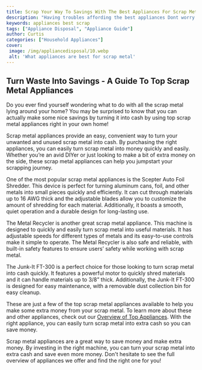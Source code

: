 ```yaml
---
title: Scrap Your Way To Savings With The Best Appliances For Scrap Metal
description: "Having troubles affording the best appliances Dont worry  with this blog post youll learn how to save money while still getting the most out of your scrap metal Check out the best appliances for scrap metal here now and start saving big"
keywords: appliances best scrap
tags: ["Appliance Disposal", "Appliance Guide"]
author: Curtis
categories: ["Household Appliances"]
cover: 
 image: /img/appliancedisposal/10.webp
 alt: 'What appliances are best for scrap metal'
---
```

## Turn Waste Into Savings - A Guide To Top Scrap Metal Appliances
Do you ever find yourself wondering what to do with all the scrap metal lying around your home? You may be surprised to know that you can actually make some nice savings by turning it into cash by using top scrap metal appliances right in your own home! 

Scrap metal appliances provide an easy, convenient way to turn your unwanted and unused scrap metal into cash. By purchasing the right appliances, you can easily turn scrap metal into money quickly and easily. Whether you’re an avid DIYer or just looking to make a bit of extra money on the side, these scrap metal appliances can help you jumpstart your scrapping journey. 

One of the most popular scrap metal appliances is the Scepter Auto Foil Shredder. This device is perfect for turning aluminum cans, foil, and other metals into small pieces quickly and efficiently. It can cut through materials up to 16 AWG thick and the adjustable blades allow you to customize the amount of shredding for each material. Additionally, it boasts a smooth, quiet operation and a durable design for long-lasting use. 

The Metal Recycler is another great scrap metal appliance. This machine is designed to quickly and easily turn scrap metal into useful materials. It has adjustable speeds for different types of metals and its easy-to-use controls make it simple to operate. The Metal Recycler is also safe and reliable, with built-in safety features to ensure users’ safety while working with scrap metal. 

The Junk-It FT-300 is a perfect choice for those looking to turn scrap metal into cash quickly. It features a powerful motor to quickly shred materials and it can handle materials up to 3/8” thick. Additionally, the Junk-It FT-300 is designed for easy maintenance, with a removable dust collection bin for easy cleanup. 

These are just a few of the top scrap metal appliances available to help you make some extra money from your scrap metal. To learn more about these and other appliances, check out our [Overview of Top Appliances](./pages/appliance-overview). With the right appliance, you can easily turn scrap metal into extra cash so you can save money. 

Scrap metal appliances are a great way to save money and make extra money. By investing in the right machine, you can turn your scrap metal into extra cash and save even more money. Don't hesitate to see the full overview of appliances we offer and find the right one for you!
